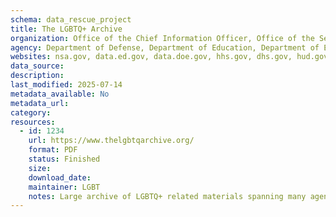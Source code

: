 ```yaml
---
schema: data_rescue_project 
title: The LGBTQ+ Archive
organization: Office of the Chief Information Officer, Office of the Secretary, National Security Agency, Office of Chief Information Officer, US Department of Energy - Office of the CIO, Headquarters, Web Master Public Affair, Office of Communications, Office of Information and Technology - IT Operations and Services (ITOPS), Environmental Protection Agency, Office of Public Affairs (OPA), National Science Foundation, Network Operations Branch, SSA/OSOHE/Division of Network Engineering, M/CIO Development Information Solution (DIS), U.S. Department of Agriculture
agency: Department of Defense, Department of Education, Department of Energy, Department of Commerce, Department of Homeland Security, Department of Housing and Urban Development, Department of Commerce, Department of the Interior, Department of Veterans Affairs, Environmental Protection Agency, Federal Trade Commission, National Science Foundation, Securities and Exchange Commission, Social Security Administration, U.S. Agency for International Development, U.S. Department of Agriculture
websites: nsa.gov, data.ed.gov, data.doe.gov, hhs.gov, dhs.gov, hud.gov, dol.gov, doi.gov, va.gov, epa.gov, ftc.gov, nsf.gov, sec.gov, ssa.gov, usaid.gov, usda.gov
data_source: 
description: 
last_modified: 2025-07-14
metadata_available: No
metadata_url: 
category:
resources:
  - id: 1234
    url: https://www.thelgbtqarchive.org/
    format: PDF
    status: Finished
    size: 
    download_date: 
    maintainer: LGBT
    notes: Large archive of LGBTQ+ related materials spanning many agencies. Mostly reports and fact-sheets (some data heavy).
---
```


